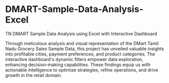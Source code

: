 # DMART-Sample-Data-Analysis-Excel
TN DMART Sample Data Analysis using Excel with Interactive Dashboard


Through meticulous analysis and visual representation of the DMart Tamil Nadu Grocery Sales Sample Data, this project has unveiled valuable insights into profitable cities, payment preferences, and product categories. The interactive dashboard's dynamic filters empower data exploration, enhancing decision-making capabilities. These findings equip us with actionable intelligence to optimize strategies, refine operations, and drive growth in the retail domain.
